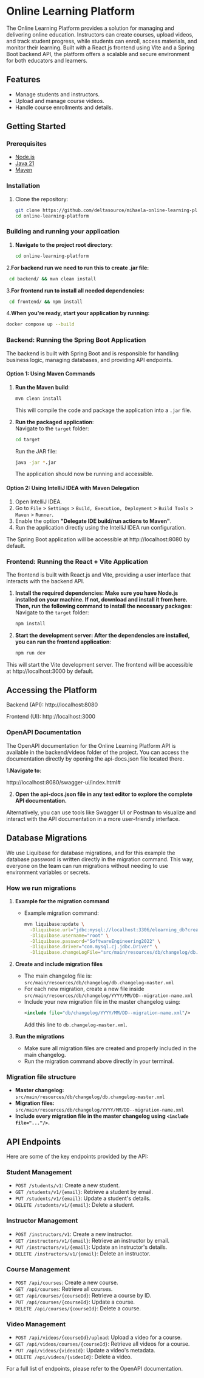 # Online Learning Platform

The Online Learning Platform provides a solution for managing and delivering online education. Instructors can create
courses, upload videos, and track student progress, while students can enroll, access materials, and monitor their
learning. Built with a React.js frontend using Vite and a Spring Boot backend API, the platform offers a scalable and
secure environment for both educators and learners.

## Features

- Manage students and instructors.
- Upload and manage course videos.
- Handle course enrollments and details.

## Getting Started

### Prerequisites

- [Node.js](https://nodejs.org/)
- [Java 21](https://www.oracle.com/java/technologies/javase-jdk21-downloads.html)
- [Maven](https://maven.apache.org/download.cgi)

### Installation

1. Clone the repository:
    ```bash
    git clone https://github.com/deltasource/mihaela-online-learning-platform.git
    cd online-learning-platform
    ```  

### Building and running your application

1. **Navigate to the project root directory**:
    ```bash
    cd online-learning-platform
    ```

2.**For backend run we need to run this to create .jar file:**
   ```bash
    cd backend/ && mvn clean install
   ```

3.**For frontend run to install all needed dependencies:**

   ```bash
    cd frontend/ && npm install
   ```

4.**When you're ready, start your application by running:**

 ```bash
 docker compose up --build
 ``` 

### Backend: Running the Spring Boot Application

The backend is built with Spring Boot and is responsible for handling business logic, managing databases, and providing
API endpoints.

#### Option 1: Using Maven Commands

1. **Run the Maven build**:
    ```bash
    mvn clean install
    ```  
   This will compile the code and package the application into a `.jar` file.

2. **Run the packaged application**:  
   Navigate to the `target` folder:
    ```bash
    cd target
    ```  
   Run the JAR file:
    ```bash
    java -jar *.jar
    ```  
   The application should now be running and accessible.

#### Option 2: Using IntelliJ IDEA with Maven Delegation

1. Open IntelliJ IDEA.
2. Go to `File` > `Settings` > `Build, Execution, Deployment` > `Build Tools` > `Maven` > `Runner`.
3. Enable the option **"Delegate IDE build/run actions to Maven"**.
4. Run the application directly using the IntelliJ IDEA run configuration.

The Spring Boot application will be accessible at http://localhost:8080 by default.

### Frontend: Running the React + Vite Application

The frontend is built with React.js and Vite, providing a user interface that interacts with the backend API.

1. **Install the required dependencies: Make sure you have Node.js installed on your machine. If not, download and
   install it from here. Then, run the following command to install the necessary packages**:
   Navigate to the `target` folder:
    ```bash
   npm install
    ```  
2. **Start the development server: After the dependencies are installed, you can run the frontend application**:

    ```bash
   npm run dev
    ```  

This will start the Vite development server. The frontend will be accessible at http://localhost:3000 by default.

## Accessing the Platform

Backend (API): http://localhost:8080

Frontend (UI): http://localhost:3000

### OpenAPI Documentation

The OpenAPI documentation for the Online Learning Platform API is available in the backend/videos folder of the project.
You can access the documentation directly by opening the api-docs.json file located there.

1.**Navigate to**:

http://localhost:8080/swagger-ui/index.html#

2. **Open the api-docs.json file in any text editor to explore the complete API documentation.**

Alternatively, you can use tools like Swagger UI or Postman to visualize and interact with the API documentation in a
more user-friendly interface.

## Database Migrations

We use Liquibase for database migrations, and for this example the database password is written directly in the migration command. This way, everyone on the team can run migrations without needing to use environment variables or secrets.

### How we run migrations

1. **Example for the migration command**

   - Example migration command:
     ```sh
     mvn liquibase:update \
       -Dliquibase.url="jdbc:mysql://localhost:3306/elearning_db?createDatabaseIfNotExist=true&useSSL=false&serverTimezone=UTC&allowPublicKeyRetrieval=true" \
       -Dliquibase.username="root" \
       -Dliquibase.password="SoftwareEngineering2022" \
       -Dliquibase.driver="com.mysql.cj.jdbc.Driver" \
       -Dliquibase.changeLogFile="src/main/resources/db/changelog/db.changelog-master.xml"
     ```

2. **Create and include migration files**

   - The main changelog file is:  
     `src/main/resources/db/changelog/db.changelog-master.xml`
   - For each new migration, create a new file inside  
     `src/main/resources/db/changelog/YYYY/MM/DD--migration-name.xml`
   - Include your new migration file in the master changelog using:
     ```xml
     <include file="db/changelog/YYYY/MM/DD--migration-name.xml"/>
     ```
     Add this line to `db.changelog-master.xml`.

3. **Run the migrations**

   - Make sure all migration files are created and properly included in the main changelog.
   - Run the migration command above directly in your terminal.

### Migration file structure

- **Master changelog:**  
  `src/main/resources/db/changelog/db.changelog-master.xml`
- **Migration files:**  
  `src/main/resources/db/changelog/YYYY/MM/DD--migration-name.xml`
- **Include every migration file in the master changelog using `<include file="..."/>`.**

## API Endpoints

Here are some of the key endpoints provided by the API:

### Student Management

- `POST /students/v1`: Create a new student.
- `GET /students/v1/{email}`: Retrieve a student by email.
- `PUT /students/v1/{email}`: Update a student's details.
- `DELETE /students/v1/{email}`: Delete a student.

### Instructor Management

- `POST /instructors/v1`: Create a new instructor.
- `GET /instructors/v1/{email}`: Retrieve an instructor by email.
- `PUT /instructors/v1/{email}`: Update an instructor's details.
- `DELETE /instructors/v1/{email}`: Delete an instructor.

### Course Management

- `POST /api/courses`: Create a new course.
- `GET /api/courses`: Retrieve all courses.
- `GET /api/courses/{courseId}`: Retrieve a course by ID.
- `PUT /api/courses/{courseId}`: Update a course.
- `DELETE /api/courses/{courseId}`: Delete a course.

### Video Management

- `POST /api/videos/{courseId}/upload`: Upload a video for a course.
- `GET /api/videos/courses/{courseId}`: Retrieve all videos for a course.
- `PUT /api/videos/{videoId}`: Update a video's metadata.
- `DELETE /api/videos/{videoId}`: Delete a video.

For a full list of endpoints, please refer to the OpenAPI documentation.  
